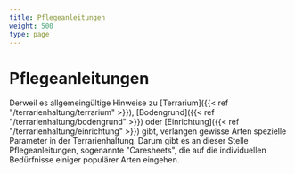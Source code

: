 ```yaml
--- 
title: Pflegeanleitungen
weight: 500
type: page
---
```


# Pflegeanleitungen

Derweil es allgemeingültige Hinweise zu [Terrarium]({{< ref "/terrarienhaltung/terrarium" >}}), [Bodengrund]({{< ref "/terrarienhaltung/bodengrund" >}}) oder [Einrichtung]({{< ref "/terrarienhaltung/einrichtung" >}}) gibt, verlangen gewisse Arten spezielle Parameter in der Terrarienhaltung. Darum gibt es an dieser Stelle Pflegeanleitungen, sogenannte "Caresheets", die auf die individuellen Bedürfnisse einiger populärer Arten eingehen.
